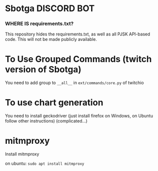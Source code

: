 # Sbotga DISCORD BOT

### WHERE IS requirements.txt?
This repository hides the requirements.txt, as well as all PJSK API-based code. This will not be made publicly available.

# To Use Grouped Commands (twitch version of Sbotga)
You need to add group to `__all__` in `ext/commands/core.py` of twitchio

# To use chart generation
You need to install geckodriver (just install firefox on Windows, on Ubuntu follow other instructions) (complicated...)

# mitmproxy
Install mitmproxy

on ubuntu: `sudo apt install mitmproxy`